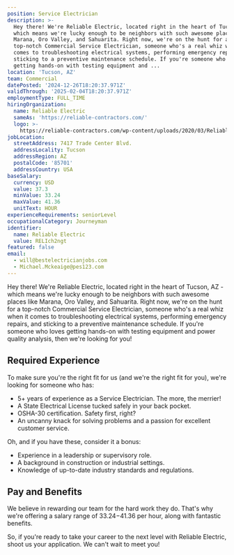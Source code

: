```yaml
---
position: Service Electrician
description: >-
  Hey there! We're Reliable Electric, located right in the heart of Tucson, AZ -
  which means we're lucky enough to be neighbors with such awesome places like
  Marana, Oro Valley, and Sahuarita. Right now, we're on the hunt for a
  top-notch Commercial Service Electrician, someone who's a real whiz when it
  comes to troubleshooting electrical systems, performing emergency repairs, and
  sticking to a preventive maintenance schedule. If you're someone who loves
  getting hands-on with testing equipment and ...
location: 'Tucson, AZ'
team: Commercial
datePosted: '2024-12-26T18:20:37.971Z'
validThrough: '2025-02-04T18:20:37.971Z'
employmentType: FULL_TIME
hiringOrganization:
  name: Reliable Electric
  sameAs: 'https://reliable-contractors.com/'
  logo: >-
    https://reliable-contractors.com/wp-content/uploads/2020/03/Reliable-Electric-Logo.jpg
jobLocation:
  streetAddress: 7417 Trade Center Blvd.
  addressLocality: Tucson
  addressRegion: AZ
  postalCode: '85701'
  addressCountry: USA
baseSalary:
  currency: USD
  value: 37.3
  minValue: 33.24
  maxValue: 41.36
  unitText: HOUR
experienceRequirements: seniorLevel
occupationalCategory: Journeyman
identifier:
  name: Reliable Electric
  value: RELIch2ngt
featured: false
email:
  - will@bestelectricianjobs.com
  - Michael.Mckeaige@pes123.com
---
```




Hey there! We're Reliable Electric, located right in the heart of Tucson, AZ - which means we're lucky enough to be neighbors with such awesome places like Marana, Oro Valley, and Sahuarita. Right now, we're on the hunt for a top-notch Commercial Service Electrician, someone who's a real whiz when it comes to troubleshooting electrical systems, performing emergency repairs, and sticking to a preventive maintenance schedule. If you're someone who loves getting hands-on with testing equipment and power quality analysis, then we're looking for you!

## Required Experience

To make sure you're the right fit for us (and we're the right fit for you), we're looking for someone who has:

- 5+ years of experience as a Service Electrician. The more, the merrier!
- A State Electrical License tucked safely in your back pocket.
- OSHA-30 certification. Safety first, right?
- An uncanny knack for solving problems and a passion for excellent customer service.

Oh, and if you have these, consider it a bonus:

- Experience in a leadership or supervisory role.
- A background in construction or industrial settings.
- Knowledge of up-to-date industry standards and regulations.

## Pay and Benefits

We believe in rewarding our team for the hard work they do. That's why we're offering a salary range of $33.24-$41.36 per hour, along with fantastic benefits.

So, if you're ready to take your career to the next level with Reliable Electric, shoot us your application. We can't wait to meet you!
